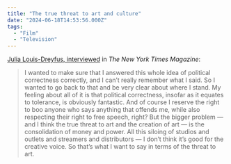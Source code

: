 ```yaml
---
title: "The true threat to art and culture"
date: "2024-06-18T14:53:56.000Z"
tags: 
  - "Film"
  - "Television"
---
```


[Julia Louis-Dreyfus, interviewed](https://www.nytimes.com/2024/06/08/magazine/julia-louis-dreyfus-interview.html) in _The New York Times Magazine_:

> I wanted to make sure that I answered this whole idea of political correctness correctly, and I can’t really remember what I said. So I wanted to go back to that and be very clear about where I stand. My feeling about all of it is that political correctness, insofar as it equates to tolerance, is obviously fantastic. And of course I reserve the right to boo anyone who says anything that offends me, while also respecting their right to free speech, right? But the bigger problem — and I think the true threat to art and the creation of art — is the consolidation of money and power. All this siloing of studios and outlets and streamers and distributors — I don’t think it’s good for the creative voice. So that’s what I want to say in terms of the threat to art.
